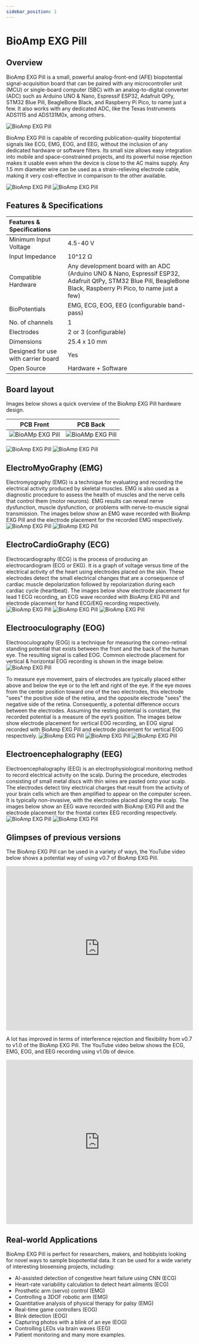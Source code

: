 ```yaml
---
sidebar_position: 1
---
```


# BioAmp EXG Pill

## Overview
BioAmp EXG Pill is a small, powerful analog-front-end (AFE) biopotential signal-acquisition board that can be paired with any microcontroller unit (MCU) or single-board computer (SBC) with an analog-to-digital converter (ADC) such as Arduino UNO & Nano, Espressif ESP32, Adafruit QtPy, STM32 Blue Pill, BeagleBone Black, and Raspberry Pi Pico, to name just a few. It also works with any dedicated ADC, like the Texas Instruments ADS1115 and ADS131M0x, among others.

![BioAmp EXG Pill](img/BioAmp%20EXG%20Pill/BioAmp_EXG_Pill.jpg)

BioAmp EXG Pill is capable of recording publication-quality biopotential signals like ECG, EMG, EOG, and EEG, without the inclusion of any dedicated hardware or software filters. Its small size allows easy integration into mobile and space-constrained projects, and its powerful noise rejection makes it usable even when the device is close to the AC mains supply. Any 1.5 mm diameter wire can be used as a strain-relieving electrode cable, making it very cost-effective in comparison to the other available.

![BioAmp EXG Pill](img/BioAmp%20EXG%20Pill/Basic-Circuit.jpg)
![BioAmp EXG Pill](img/BioAmp%20EXG%20Pill/EXG_Recording.jpg)

## Features & Specifications

| Features & Specifications ||
| :------- | :-------- |
|Minimum Input Voltage|4.5-40 V|
|Input Impedance|10^12 Ω|
|Compatible Hardware|Any development board with an ADC (Arduino UNO & Nano, Espressif ESP32, Adafruit QtPy, STM32 Blue Pill, BeagleBone Black, Raspberry Pi Pico, to name just a few)|
|BioPotentials|EMG, ECG, EOG, EEG (configurable band-pass)|
|No. of channels|1|
|Electrodes|2 or 3 (configurable)|
|Dimensions|25.4 x 10 mm|
|Designed for use with carrier board|Yes|
|Open Source|Hardware + Software|


## Board layout

Images below shows a quick overview of the BioAmp EXG Pill hardware design.

| PCB Front | PCB Back |
|:-------:|:-------:|
|![BioAMp EXG Pill](img/BioAmp%20EXG%20Pill/PCB_Front.png)|![BioAMp EXG Pill](img/BioAmp%20EXG%20Pill/PCB_Back.png)|
![BioAmp EXG Pill](img/BioAmp%20EXG%20Pill/Front_Specifications.jpg)
![BioAmp EXG Pill](img/BioAmp%20EXG%20Pill/Back_Specifications.jpg)


## ElectroMyoGraphy (EMG)

Electromyography (EMG) is a technique for evaluating and recording the electrical activity produced by skeletal muscles. EMG is also used as a diagnostic procedure to assess the health of muscles and the nerve cells that control them (motor neurons). EMG results can reveal nerve dysfunction, muscle dysfunction, or problems with nerve-to-muscle signal transmission. The images below show an EMG wave recorded with BioAmp EXG Pill and the electrode placement for the recorded EMG respectively.
![BioAmp EXG Pill](img/BioAmp%20EXG%20Pill/EMGEnvelop.jpg)
![BioAmp EXG Pill](img/BioAmp%20EXG%20Pill/EMG.jpg)


## ElectroCardioGraphy (ECG)
Electrocardiography (ECG) is the process of producing an electrocardiogram (ECG or EKG). It is a graph of voltage versus time of the electrical activity of the heart using electrodes placed on the skin. These electrodes detect the small electrical changes that are a consequence of cardiac muscle depolarization followed by repolarization during each cardiac cycle (heartbeat). The images below show electrode placement for lead 1 ECG recording, an ECG wave recorded with BioAmp EXG Pill and electrode placement for hand ECG/EKG recording respectively.
![BioAmp EXG Pill](img/BioAmp%20EXG%20Pill/ECG.jpg)
![BioAmp EXG Pill](img/BioAmp%20EXG%20Pill/bioamp-Exg-Pill-ECG.jpg)
![BioAmp EXG Pill](img/BioAmp%20EXG%20Pill/EKG.jpg)


## Electrooculography (EOG)
Electrooculography (EOG) is a technique for measuring the corneo-retinal standing potential that exists between the front and the back of the human eye. The resulting signal is called EOG. Common electrode placement for vertical & horizontal EOG recording is shown in the image below.
![BioAmp EXG Pill](img/BioAmp%20EXG%20Pill/bioamp-exg-pill-eog-electrode-placement.jpg)

To measure eye movement, pairs of electrodes are typically placed either above and below the eye or to the left and right of the eye. If the eye moves from the center position toward one of the two electrodes, this electrode "sees" the positive side of the retina, and the opposite electrode "sees" the negative side of the retina. Consequently, a potential difference occurs between the electrodes. Assuming the resting potential is constant, the recorded potential is a measure of the eye’s position. The images below show electrode placement for vertical EOG recording, an EOG signal recorded with BioAmp EXG Pill and electrode placement for vertical EOG respectively.
![BioAmp EXG Pill](img/BioAmp%20EXG%20Pill/EOG-Horizontal.jpg)
![BioAmp EXG Pill](img/BioAmp%20EXG%20Pill/bioamp-exg-pill-eog.jpg)
![BioAmp EXG Pill](img/BioAmp%20EXG%20Pill/EOG-Vertical.jpg)

## Electroencephalography (EEG)
Electroencephalography (EEG) is an electrophysiological monitoring method to record electrical activity on the scalp. During the procedure, electrodes consisting of small metal discs with thin wires are pasted onto your scalp. The electrodes detect tiny electrical charges that result from the activity of your brain cells which are then amplified to appear on the computer screen. It is typically non-invasive, with the electrodes placed along the scalp. The images below show an EEG wave recorded with BioAmp EXG Pill and the electrode placement for the frontal cortex EEG recording respectively.
![BioAmp EXG Pill](img/BioAmp%20EXG%20Pill/bioamp-exg-pill-eeg.jpg)
![BioAmp EXG Pill](img/BioAmp%20EXG%20Pill/EEG.jpg)


## Glimpses of previous versions

The BioAmp EXG Pill can be used in a variety of ways, the YouTube video below shows a potential way of using v0.7 of BioAmp EXG Pill.
<iframe width="100%" height="444" src="https://www.youtube.com/embed/-G3z9fvQnuw" title="YouTube video player" frameborder="0" allow="accelerometer; autoplay; clipboard-write; encrypted-media; gyroscope; picture-in-picture; web-share" allowfullscreen></iframe> 

A lot has improved in terms of interference rejection and flexibility from v0.7 to v1.0 of the BioAmp EXG Pill. The YouTube video below shows the ECG, EMG, EOG, and EEG recording using v1.0b of device.
<iframe width="100%" height="444" src="https://www.youtube.com/embed/z9-B9bHWuhg" title="YouTube video player" frameborder="0" allow="accelerometer; autoplay; clipboard-write; encrypted-media; gyroscope; picture-in-picture; web-share" allowfullscreen></iframe>


## Real-world Applications

BioAmp EXG Pill is perfect for researchers, makers, and hobbyists looking for novel ways to sample biopotential data. It can be used for a wide variety of interesting biosensing projects, including:

- AI-assisted detection of congestive heart failure using CNN (ECG)
- Heart-rate variability calculation to detect heart ailments (ECG)
- Prosthetic arm (servo) control (EMG)
- Controlling a 3DOF robotic arm (EMG)
- Quantitative analysis of physical therapy for palsy (EMG)
- Real-time game controllers (EOG)
- Blink detection (EOG)
- Capturing photos with a blink of an eye (EOG)
- Controlling LEDs via brain waves (EEG)
- Patient monitoring
and many more examples.